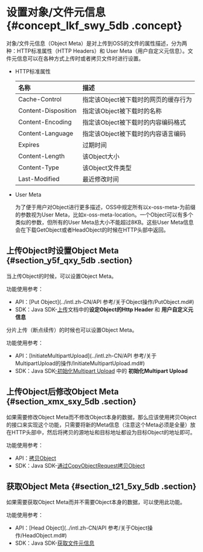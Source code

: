 # 设置对象/文件元信息 {#concept_lkf_swy_5db .concept}

对象/文件元信息（Object Meta）是对上传到OSS的文件的属性描述，分为两种：HTTP标准属性（HTTP Headers）和 User Meta（用户自定义元信息）。文件元信息可以在各种方式上传时或者拷贝文件时进行设置。

-   HTTP标准属性

    |名称|描述|
    |:-|:-|
    |Cache-Control|指定该Object被下载时的网页的缓存行为|
    |Content-Disposition|指定该Object被下载时的名称|
    |Content-Encoding|指定该Object被下载时的内容编码格式|
    |Content-Language|指定该Object被下载时的内容语言编码|
    |Expires|过期时间|
    |Content-Length|该Object大小|
    |Content-Type|该Object文件类型|
    |Last-Modified|最近修改时间|

-   User Meta

    为了便于用户对Object进行更多描述，OSS中规定所有以x-oss-meta-为前缀的参数视为User Meta，比如x-oss-meta-location。一个Object可以有多个类似的参数，但所有的User Meta总大小不能超过8KB。这些User Meta信息会在下载GetObject或者HeadObject的时候在HTTP头部中返回。


## 上传Object时设置Object Meta {#section_y5f_qxy_5db .section}

当上传Object的时候，可以设置Object Meta。

功能使用参考：

-   API：[Put Object](../intl.zh-CN/API 参考/关于Object操作/PutObject.md#)
-   SDK：Java SDK-[上传](https://www.alibabacloud.com/help/doc-detail/32013.htm)文档中的**设定Object的Http Header** 和 **用户自定义元信息**

分片上传（断点续传）的时候也可以设置Object Meta。

功能使用参考：

-   API：[InitiateMultipartUpload](../intl.zh-CN/API 参考/关于MultipartUpload的操作/InitiateMultipartUpload.md#)
-   SDK：Java SDK[-初始化Multipart Upload](https://www.alibabacloud.com/help/doc-detail/32013.htm) 中的 **初始化Multipart Upload**

## 上传Object后修改Object Meta {#section_xmx_sxy_5db .section}

如果需要修改Object Meta而不修改Object本身的数据，那么应该使用拷贝Object的接口来实现这个功能，只需要将新的Meta信息（注意这个Meta必须是全量）放在HTTP头部中，然后将拷贝的源地址和目标地址都设为目标Object的地址即可。

功能使用参考：

-   API：[拷贝Object](intl.zh-CN/开发指南/管理文件/拷贝对象.md#)
-   SDK：Java SDK-[通过CopyObjectRequest拷贝Object](https://www.alibabacloud.com/help/doc-detail/32015.htm)

## 获取Object Meta {#section_t21_5xy_5db .section}

如果需要获取Object Meta而并不需要Object本身的数据，可以使用此功能。

功能使用参考：

-   API：[Head Object](../intl.zh-CN/API 参考/关于Object操作/HeadObject.md#)
-   SDK：Java SDK-[获取文件元信息](https://www.alibabacloud.com/help/doc-detail/32015.htm)

